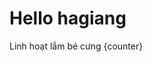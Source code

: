 <script>
    import { onMount } from 'svelte'
    let counter = $state(0)

    onMount(() => {
        setInterval(() => {
            console.log(counter)
            counter++
        }, 1000)
    })
</script>

# Hello hagiang

Linh hoạt lắm bé cưng {counter}
